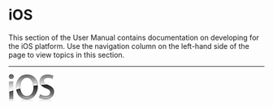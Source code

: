 iOS
===

This section of the User Manual contains documentation on developing for the iOS platform. Use the navigation column on the left-hand side of the page to view topics in this section. 

---

![](../uploads/Main/ios.jpg) 

